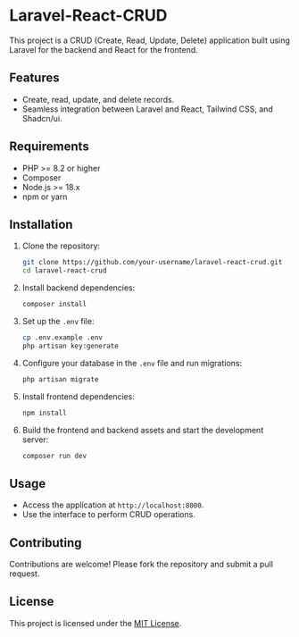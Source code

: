 # Laravel-React-CRUD

This project is a CRUD (Create, Read, Update, Delete) application built using Laravel for the backend and React for the frontend.

## Features
- Create, read, update, and delete records.
- Seamless integration between Laravel and React, Tailwind CSS, and Shadcn/ui.

## Requirements
- PHP >= 8.2 or higher
- Composer
- Node.js >= 18.x
- npm or yarn

## Installation

1. Clone the repository:
    ```bash
    git clone https://github.com/your-username/laravel-react-crud.git
    cd laravel-react-crud
    ```

2. Install backend dependencies:
    ```bash
    composer install
    ```

3. Set up the `.env` file:
    ```bash
    cp .env.example .env
    php artisan key:generate
    ```

4. Configure your database in the `.env` file and run migrations:
    ```bash
    php artisan migrate
    ```

5. Install frontend dependencies:
    ```bash
    npm install
    ```

6. Build the frontend and backend assets and start the development server:
    ```bash
    composer run dev 
    ```

## Usage
- Access the application at `http://localhost:8000`.
- Use the interface to perform CRUD operations.

## Contributing
Contributions are welcome! Please fork the repository and submit a pull request.

## License
This project is licensed under the [MIT License](LICENSE).
